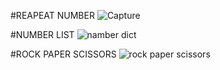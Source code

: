 #REAPEAT NUMBER
![Capture](https://github.com/amirrezajahanbakhsh/Assignment/assets/137860142/d1f65b8e-3b2a-40b9-8aae-8c20154b865b)

#NUMBER LIST
![namber dict](https://github.com/amirrezajahanbakhsh/Assignment/assets/137860142/f343a704-3f02-491f-a8db-fc1f51e2bd63)

#ROCK PAPER SCISSORS
![rock paper scissors](https://github.com/amirrezajahanbakhsh/Assignment/assets/137860142/a10cb12e-ed2e-4fd1-84ee-91c33317b034)
